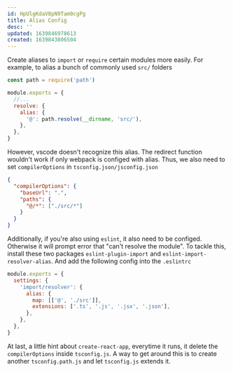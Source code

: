 ```yaml
---
id: HpUlgKdaV8pN9Tam0cgPg
title: Alias Config
desc: ''
updated: 1639846978613
created: 1639843806504
---
```


Create aliases to `import` or `require` certain modules more easily. For example, to alias a bunch of commonly used `src/` folders

```js
const path = require('path')

module.exports = {
  //...
  resolve: {
    alias: {
      '@': path.resolve(__dirname, 'src/'),
    },
  },
}
```

However, vscode doesn't recognize this alias. The redirect function wouldn't work if only webpack is configed with alias. Thus, we also need to set `compilerOptions` in `tsconfig.json/jsconfig.json`

```json
{
  "compilerOptions": {
    "baseUrl": ".",
    "paths": {
      "@/*": ["./src/*"]
    }
  }
}
```

Additionally, if you're also using `eslint`, it also need to be configed. Otherwise it will prompt error that "can't resolve the module". To tackle this, install these two packages `eslint-plugin-import` and `eslint-import-resolver-alias`. And add the following config into the `.eslintrc`

```js
module.exports = {
  settings: {
    'import/resolver': {
      alias: {
        map: [['@', './src']],
        extensions: ['.ts', '.js', '.jsx', '.json'],
      },
    },
  },
}
```

At last, a little hint about `create-react-app`, everytime it runs, it delete the `compilerOptions` inside `tsconfig.js`. A way to get around this is to create another `tsconfig.path.js` and let `tsconfig.js` extends it.
